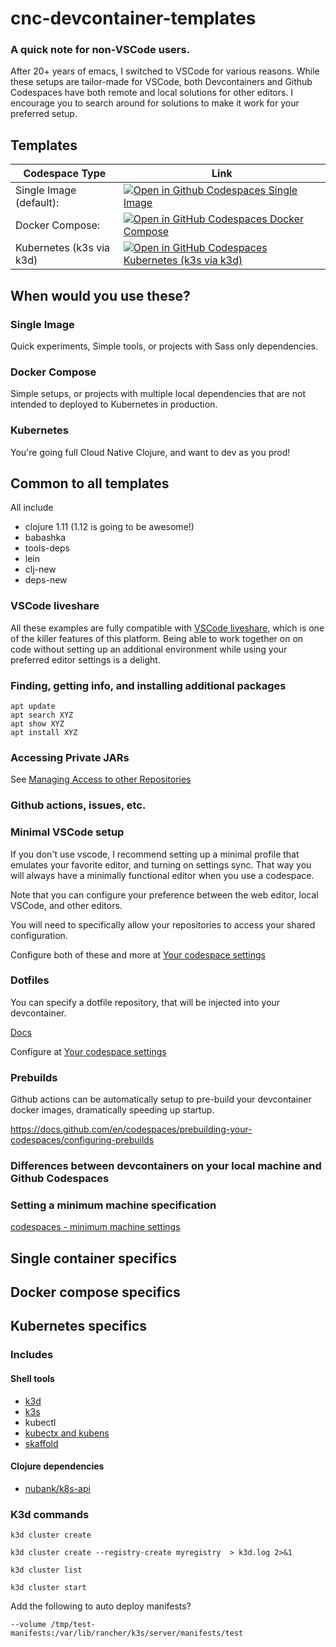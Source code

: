 # cnc-devcontainer-templates

### A quick note for non-VSCode users.

After 20+ years of emacs, I switched to VSCode for various reasons.  While these setups are tailor-made for VSCode, both
Devcontainers and Github Codespaces have both remote and local solutions for other editors. I encourage you to search
around for solutions to make it work for your preferred setup.

## Templates
| Codespace Type | Link |
| ---- | ---- |
| Single Image (default): | [![Open in Github Codespaces Single Image](https://github.com/codespaces/badge.svg)](https://codespaces.new/jwhitlark/cnc-devcontainer-templates) |
| Docker Compose: | [![Open in GitHub Codespaces Docker Compose](https://github.com/codespaces/badge.svg)](https://codespaces.new/jwhitlark/cnc-devcontainer-templates?devcontainer_path=.devcontainer%2Fbasic-compose%2Fdevcontainer.json) |
| Kubernetes (k3s via k3d) | [![Open in GitHub Codespaces Kubernetes (k3s via k3d)](https://github.com/codespaces/badge.svg)](https://codespaces.new/jwhitlark/cnc-devcontainer-templates?devcontainer_path=.devcontainer%2Fbasic-k3s%2Fdevcontainer.json) |

## When would you use these?

### Single Image
Quick experiments, Simple tools, or projects with Sass only dependencies.

### Docker Compose
Simple setups, or projects with multiple local dependencies that are not intended to deployed to Kubernetes in production.

### Kubernetes
You're going full Cloud Native Clojure, and want to dev as you prod!

## Common to all templates

All include

* clojure 1.11  (1.12 is going to be awesome!)
* babashka
* tools-deps
* lein
* clj-new
* deps-new

### VSCode liveshare

All these examples are fully compatible with [VSCode liveshare](https://code.visualstudio.com/learn/collaboration/live-share), which is one of the killer features of this platform.  Being able to work together on on code without setting up an additional environment while using your preferred editor settings is a delight.

### Finding, getting info, and installing additional packages

    apt update
    apt search XYZ
    apt show XYZ
    apt install XYZ

### Accessing Private JARs

See [Managing Access to other Repositories](https://docs.github.com/en/codespaces/managing-your-codespaces/managing-repository-access-for-your-codespaces)

### Github actions, issues, etc.

### Minimal VSCode setup

If you don't use vscode, I recommend setting up a minimal profile that emulates your favorite editor, and turning on settings sync.  That way you will always have a minimally functional editor when you use a codespace.

Note that you can configure your preference between the web editor, local VSCode, and other editors.

You will need to specifically allow your repositories to access your shared configuration.

Configure both of these and more at [Your codespace settings](https://github.com/settings/codespaces)

### Dotfiles

You can specify a dotfile repository, that will be injected into your devcontainer.

[Docs](https://docs.github.com/en/codespaces/customizing-your-codespace/personalizing-github-codespaces-for-your-account#dotfiles)

Configure at [Your codespace settings](https://github.com/settings/codespaces)

### Prebuilds

Github actions can be automatically setup to pre-build your devcontainer docker images, dramatically speeding up startup.

https://docs.github.com/en/codespaces/prebuilding-your-codespaces/configuring-prebuilds

### Differences between devcontainers on your local machine and Github Codespaces


### Setting a minimum machine specification

[codespaces - minimum machine settings](https://docs.github.com/en/enterprise-cloud@latest/codespaces/setting-up-your-project-for-codespaces/configuring-dev-containers/setting-a-minimum-specification-for-codespace-machines)

## Single container specifics
## Docker compose specifics
## Kubernetes specifics

### Includes

#### Shell tools

* [k3d](https://k3d.io/)
* [k3s](https://github.com/k3s-io/k3s)
* kubectl
* [kubectx and kubens](https://github.com/ahmetb/kubectx)
* [skaffold](https://skaffold.dev/docs/)

#### Clojure dependencies

* [nubank/k8s-api](https://github.com/nubank/k8s-api)

### K3d commands

    k3d cluster create

    k3d cluster create --registry-create myregistry  > k3d.log 2>&1

    k3d cluster list

    k3d cluster start

Add the following to auto deploy manifests?

    --volume /tmp/test-manifests:/var/lib/rancher/k3s/server/manifests/test
